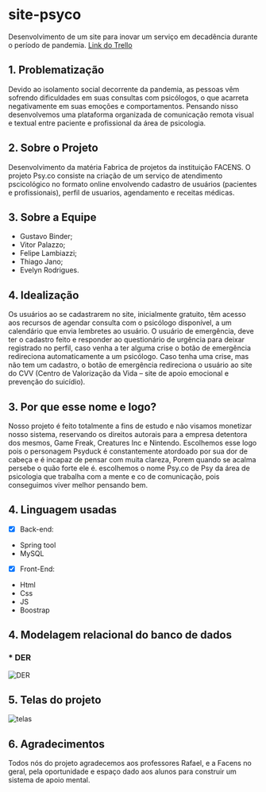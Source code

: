 # site-psyco
 Desenvolvimento de um site para inovar um serviço em decadência durante o período de pandemia.
 [Link do Trello](https://trello.com/b/BrYr0UIX/backlog-fábrica) 
 
 ## **1. Problematização**
Devido ao isolamento social decorrente da pandemia, as pessoas vêm sofrendo dificuldades em suas consultas com psicólogos, o que acarreta negativamente em suas emoções e comportamentos. Pensando nisso desenvolvemos uma plataforma organizada de comunicação remota visual e textual entre paciente e profissional da área de psicologia.

 ## **2.  Sobre o Projeto**
Desenvolvimento da matéria Fabrica de projetos da instituição FACENS. O projeto Psy.co consiste na criação de um serviço de atendimento pscicológico no formato online envolvendo cadastro de usuários (pacientes e profissionais), perfil de usuarios, agendamento e receitas médicas.<br />


## **3.  Sobre a Equipe**
*  Gustavo Binder;
*  Vitor Palazzo;
*  Felipe Lambiazzi;
*  Thiago Jano;
*  Evelyn Rodrigues.

 ## **4.  Idealização**
 Os usuários ao se cadastrarem no site, inicialmente gratuito, têm acesso aos recursos de agendar consulta com o psicólogo disponível, a um calendário que envia lembretes ao usuário.
	O usuário de emergência, deve ter o cadastro feito e responder ao questionário de urgência para deixar registrado no perfil, caso venha a ter alguma crise o botão de emergência redireciona automaticamente a um psicólogo. 
	Caso tenha uma crise, mas não tem um cadastro, o botão de emergência redireciona o usuário ao site do CVV (Centro de Valorização da Vida – site de apoio emocional e prevenção do suicídio).

## **3.  Por que esse nome e logo?**
Nosso projeto é feito totalmente a fins de estudo e não visamos monetizar nosso sistema, reservando os direitos autorais para a empresa detentora dos mesmos, Game Freak, Creatures Inc e Nintendo. Escolhemos esse logo pois o personagem Psyduck é constantemente atordoado por sua dor de cabeça e é incapaz de pensar com muita clareza, Porem quando se acalma persebe o quão forte ele é. escolhemos o nome Psy.co de Psy da área de psicologia que trabalha com a mente e co de comunicação, pois conseguimos viver melhor pensando bem.

## **4.  Linguagem usadas**
- [x] Back-end:
- Spring tool 
- MySQL

- [x] Front-End:
- Html
- Css
- JS
- Boostrap


## **4. Modelagem relacional do banco de dados**
### *  DER <br />
![DER](aaa)

## **5. Telas do projeto**
![telas](aaaa)

## **6. Agradecimentos**
Todos nós do projeto agradecemos aos professores Rafael, e a Facens no geral, pela oportunidade e espaço dado aos alunos para construir um sistema de apoio mental.

